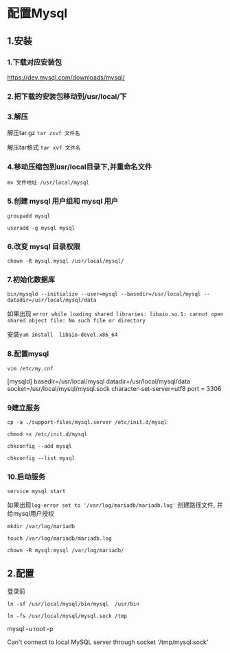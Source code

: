 # 配置Mysql

## 1.安装

### 1.下载对应安装包

https://dev.mysql.com/downloads/mysql/

### 2.把下载的安装包移动到/usr/local/下

### 3.解压

解压tar.gz `tar zxvf 文件名`

解压tar格式 `tar xvf 文件名`

### 4.移动压缩包到usr/local目录下,并重命名文件

`mv 文件地址 /usr/local/mysql`

### 5.创建 mysql 用户组和 mysql 用户

`groupadd mysql`

`useradd -g mysql mysql`

### 6.改变 mysql 目录权限

`chown -R mysql.mysql /usr/local/mysql/`

### 7.初始化数据库

`bin/mysqld --initialize --user=mysql --basedir=/usr/local/mysql --datadir=/usr/local/mysql/data`

如果出现
`error while loading shared libraries: libaio.so.1: cannot open shared object file: No such file or directory`

安装`yum install  libaio-devel.x86_64`

### 8.配置mysql

`vim /etc/my.cnf`

[mysqld]
basedir=/usr/local/mysql
datadir=/usr/local/mysql/data
socket=/usr/local/mysql/mysql.sock
character-set-server=utf8
port = 3306

### 9建立服务

`cp -a ./support-files/mysql.server /etc/init.d/mysql`

`chmod +x /etc/init.d/mysql`

`chkconfig --add mysql`

`chkconfig --list mysql`

### 10.启动服务

`service mysql start`

如果出现`log-error set to '/var/log/mariadb/mariadb.log'` 创建路径文件, 并给mysql用户授权

`mkdir /var/log/mariadb`

`touch /var/log/mariadb/mariadb.log`

`chown -R mysql:mysql /var/log/mariadb/`

## 2.配置

登录前

`ln -sf /usr/local/mysql/bin/mysql  /usr/bin`

`ln -fs /usr/local/mysql/mysql.sock /tmp`

mysql -u root -p



Can't connect to local MySQL server through socket '/tmp/mysql.sock'